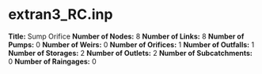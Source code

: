 # extran3_RC.inp
**Title:** Sump Orifice
**Number of Nodes:** 8
**Number of Links:** 8
**Number of Pumps:** 0
**Number of Weirs:** 0
**Number of Orifices:** 1
**Number of Outfalls:** 1
**Number of Storages:** 2
**Number of Outlets:** 2
**Number of Subcatchments:** 0
**Number of Raingages:** 0
